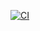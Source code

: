 [![CI](https://github.com/samirerr/demo_project/workflows/ci/badge.svg?event=push)](https://github.com/samirerr/demo_project/actions?query=workflow%3ACI)
